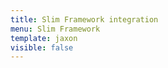 ```yaml
---
title: Slim Framework integration
menu: Slim Framework
template: jaxon
visible: false
---
```

